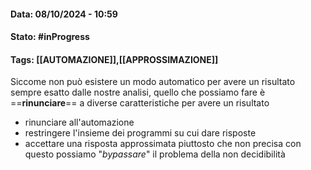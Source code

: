#### Data: 08/10/2024 - 10:59
#### Stato: #inProgress
#### Tags: [[AUTOMAZIONE]],[[APPROSSIMAZIONE]]

Siccome non può esistere un modo automatico per avere un risultato sempre esatto dalle nostre analisi, quello che possiamo fare è ==**rinunciare**== a diverse caratteristiche per avere un risultato
- rinunciare all'automazione
- restringere l'insieme dei programmi su cui dare risposte
- accettare una risposta approssimata piuttosto che non precisa
con questo possiamo "_bypassare_" il problema della non decidibilità